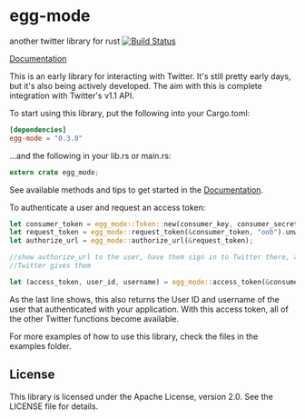 # egg-mode

another twitter library for rust [![Build Status](https://travis-ci.org/QuietMisdreavus/twitter-rs.svg?branch=master)](https://travis-ci.org/QuietMisdreavus/twitter-rs)

[Documentation][]

[Documentation]: https://shiva.icesoldier.me/doc/egg_mode/

This is an early library for interacting with Twitter. It's still pretty early days, but it's also
being actively developed. The aim with this is complete integration with Twitter's v1.1 API.

To start using this library, put the following into your Cargo.toml:

```TOML
[dependencies]
egg-mode = "0.3.0"
```

...and the following in your lib.rs or main.rs:

```rust
extern crate egg_mode;
```

See available methods and tips to get started in the [Documentation][].

To authenticate a user and request an access token:

```rust
let consumer_token = egg_mode::Token::new(consumer_key, consumer_secret);
let request_token = egg_mode::request_token(&consumer_token, "oob").unwrap();
let authorize_url = egg_mode::authorize_url(&request_token);

//show authorize_url to the user, have them sign in to Twitter there, and enter the PIN that
//Twitter gives them

let (access_token, user_id, username) = egg_mode::access_token(&consumer_token, &request_token, pin).unwrap();
```

As the last line shows, this also returns the User ID and username of the user that authenticated
with your application. With this access token, all of the other Twitter functions become available.

For more examples of how to use this library, check the files in the examples folder.

## License

This library is licensed under the Apache License, version 2.0. See the LICENSE file for details.
